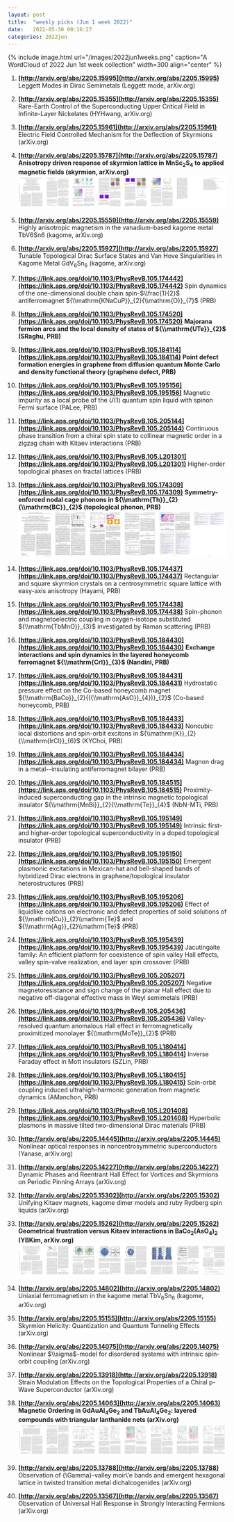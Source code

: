 ```yaml
---
layout: post
title:  "weekly picks (Jun 1 week 2022)"
date:   2022-05-30 00:16:27
categories: 2022jun
---
```


{% include image.html url="/images/2022jun1weeks.png" caption="A WordCloud of 2022 Jun 1st week collection" width=300 align="center" %}



1. **[http://arxiv.org/abs/2205.15995](http://arxiv.org/abs/2205.15995)** Leggett Modes in Dirac Semimetals (Leggett mode, arXiv.org)

1. **[http://arxiv.org/abs/2205.15355](http://arxiv.org/abs/2205.15355)** Rare-Earth Control of the Superconducting Upper Critical Field in Infinite-Layer Nickelates (HYHwang, arXiv.org)

1. **[http://arxiv.org/abs/2205.15961](http://arxiv.org/abs/2205.15961)** Electric Field Controlled Mechanism for the Deflection of Skyrmions (arXiv.org)

1. **[http://arxiv.org/abs/2205.15787](http://arxiv.org/abs/2205.15787)** **Anisotropy driven response of skyrmion lattice in MnSc$_2$S$_4$ to applied magnetic fields (skyrmion, arXiv.org)** ![](/images/2205.15787.pdf.jpg)

1. **[http://arxiv.org/abs/2205.15559](http://arxiv.org/abs/2205.15559)** Highly anisotropic magnetism in the vanadium-based kagome metal TbV6Sn6 (kagome, arXiv.org)

1. **[http://arxiv.org/abs/2205.15927](http://arxiv.org/abs/2205.15927)** Tunable Topological Dirac Surface States and Van Hove Singularities in Kagome Metal GdV${_6}$Sn${_6}$ (kagome, arXiv.org)



1. **[https://link.aps.org/doi/10.1103/PhysRevB.105.174442](https://link.aps.org/doi/10.1103/PhysRevB.105.174442)** Spin dynamics of the one-dimensional double chain spin-$\\frac{1}{2}$ antiferromagnet ${\\mathrm{KNaCuP}}_{2}{\\mathrm{O}}_{7}$ (PRB)

1. **[https://link.aps.org/doi/10.1103/PhysRevB.105.174520](https://link.aps.org/doi/10.1103/PhysRevB.105.174520)** **Majorana fermion arcs and the local density of states of ${\\mathrm{UTe}}_{2}$ (SRaghu, PRB)**

1. **[https://link.aps.org/doi/10.1103/PhysRevB.105.184114](https://link.aps.org/doi/10.1103/PhysRevB.105.184114)** **Point defect formation energies in graphene from diffusion quantum Monte Carlo and density functional theory (graphene defect, PRB)**

1. **[https://link.aps.org/doi/10.1103/PhysRevB.105.195156](https://link.aps.org/doi/10.1103/PhysRevB.105.195156)** Magnetic impurity as a local probe of the $U$(1) quantum spin liquid with spinon Fermi surface (PALee, PRB)

1. **[https://link.aps.org/doi/10.1103/PhysRevB.105.205144](https://link.aps.org/doi/10.1103/PhysRevB.105.205144)** Continuous phase transition from a chiral spin state to collinear magnetic order in a zigzag chain with Kitaev interactions (PRB)

1. **[https://link.aps.org/doi/10.1103/PhysRevB.105.L201301](https://link.aps.org/doi/10.1103/PhysRevB.105.L201301)** Higher-order topological phases on fractal lattices (PRB)

1. **[https://link.aps.org/doi/10.1103/PhysRevB.105.174309](https://link.aps.org/doi/10.1103/PhysRevB.105.174309)** **Symmetry-enforced nodal cage phonons in ${\\mathrm{Th}}_{2}{\\mathrm{BC}}_{2}$ (topological phonon, PRB)** ![](/images/PhysRevB.105.174309.pdf.jpg)

1. **[https://link.aps.org/doi/10.1103/PhysRevB.105.174437](https://link.aps.org/doi/10.1103/PhysRevB.105.174437)** Rectangular and square skyrmion crystals on a centrosymmetric square lattice with easy-axis anisotropy (Hayami, PRB)

1. **[https://link.aps.org/doi/10.1103/PhysRevB.105.174438](https://link.aps.org/doi/10.1103/PhysRevB.105.174438)** Spin-phonon and magnetoelectric coupling in oxygen-isotope substituted ${\\mathrm{TbMnO}}_{3}$ investigated by Raman scattering (PRB)

1. **[https://link.aps.org/doi/10.1103/PhysRevB.105.184430](https://link.aps.org/doi/10.1103/PhysRevB.105.184430)** **Exchange interactions and spin dynamics in the layered honeycomb ferromagnet ${\\mathrm{CrI}}_{3}$ (Nandini, PRB)**

1. **[https://link.aps.org/doi/10.1103/PhysRevB.105.184431](https://link.aps.org/doi/10.1103/PhysRevB.105.184431)** Hydrostatic pressure effect on the Co-based honeycomb magnet ${\\mathrm{BaCo}}_{2}{({\\mathrm{AsO}}_{4})}_{2}$ (Co-based honeycomb, PRB)

1. **[https://link.aps.org/doi/10.1103/PhysRevB.105.184433](https://link.aps.org/doi/10.1103/PhysRevB.105.184433)** Noncubic local distortions and spin-orbit excitons in ${\\mathrm{K}}_{2}{\\mathrm{IrCl}}_{6}$ (KYChoi, PRB)

1. **[https://link.aps.org/doi/10.1103/PhysRevB.105.184434](https://link.aps.org/doi/10.1103/PhysRevB.105.184434)** Magnon drag in a metal--insulating antiferromagnet bilayer (PRB)

1. **[https://link.aps.org/doi/10.1103/PhysRevB.105.184515](https://link.aps.org/doi/10.1103/PhysRevB.105.184515)** Proximity-induced superconducting gap in the intrinsic magnetic topological insulator ${\\mathrm{MnBi}}_{2}{\\mathrm{Te}}_{4}$ (NbN-MTi, PRB)

1. **[https://link.aps.org/doi/10.1103/PhysRevB.105.195149](https://link.aps.org/doi/10.1103/PhysRevB.105.195149)** Intrinsic first- and higher-order topological superconductivity in a doped topological insulator (PRB)

1. **[https://link.aps.org/doi/10.1103/PhysRevB.105.195150](https://link.aps.org/doi/10.1103/PhysRevB.105.195150)** Emergent plasmonic excitations in Mexican-hat and bell-shaped bands of hybridized Dirac electrons in graphene/topological insulator heterostructures (PRB)

1. **[https://link.aps.org/doi/10.1103/PhysRevB.105.195206](https://link.aps.org/doi/10.1103/PhysRevB.105.195206)** Effect of liquidlike cations on electronic and defect properties of solid solutions of ${\\mathrm{Cu}}_{2}\\mathrm{Te}$ and ${\\mathrm{Ag}}_{2}\\mathrm{Te}$ (PRB)

1. **[https://link.aps.org/doi/10.1103/PhysRevB.105.195439](https://link.aps.org/doi/10.1103/PhysRevB.105.195439)** Jacutingaite family: An efficient platform for coexistence of spin valley Hall effects, valley spin-valve realization, and layer spin crossover (PRB)

1. **[https://link.aps.org/doi/10.1103/PhysRevB.105.205207](https://link.aps.org/doi/10.1103/PhysRevB.105.205207)** Negative magnetoresistance and sign change of the planar Hall effect due to negative off-diagonal effective mass in Weyl semimetals (PRB)

1. **[https://link.aps.org/doi/10.1103/PhysRevB.105.205436](https://link.aps.org/doi/10.1103/PhysRevB.105.205436)** Valley-resolved quantum anomalous Hall effect in ferromagnetically proximitized monolayer ${\\mathrm{MoTe}}_{2}$ (PRB)

1. **[https://link.aps.org/doi/10.1103/PhysRevB.105.L180414](https://link.aps.org/doi/10.1103/PhysRevB.105.L180414)** Inverse Faraday effect in Mott insulators (SZLin, PRB)

1. **[https://link.aps.org/doi/10.1103/PhysRevB.105.L180415](https://link.aps.org/doi/10.1103/PhysRevB.105.L180415)** Spin-orbit coupling induced ultrahigh-harmonic generation from magnetic dynamics (AManchon, PRB)

1. **[https://link.aps.org/doi/10.1103/PhysRevB.105.L201408](https://link.aps.org/doi/10.1103/PhysRevB.105.L201408)** Hyperbolic plasmons in massive tilted two-dimensional Dirac materials (PRB)





1. **[http://arxiv.org/abs/2205.14445](http://arxiv.org/abs/2205.14445)** Nonlinear optical responses in noncentrosymmetric superconductors (Yanase, arXiv.org)

1. **[http://arxiv.org/abs/2205.14227](http://arxiv.org/abs/2205.14227)** Dynamic Phases and Reentrant Hall Effect for Vortices and Skyrmions on Periodic Pinning Arrays (arXiv.org)

1. **[http://arxiv.org/abs/2205.15302](http://arxiv.org/abs/2205.15302)** Unifying Kitaev magnets, kagome dimer models and ruby Rydberg spin liquids (arXiv.org)

1. **[http://arxiv.org/abs/2205.15262](http://arxiv.org/abs/2205.15262)** **Geometrical frustration versus Kitaev interactions in BaCo$_2$(AsO$_4$)$_2$ (YBKim, arXiv.org)** ![](/images/2205.15262.pdf.jpg)

1. **[http://arxiv.org/abs/2205.14802](http://arxiv.org/abs/2205.14802)** Uniaxial ferromagnetism in the kagome metal TbV${_6}$Sn${_6}$ (kagome, arXiv.org)

1. **[http://arxiv.org/abs/2205.15155](http://arxiv.org/abs/2205.15155)** Skyrmion Helicity: Quantization and Quantum Tunneling Effects (arXiv.org)



1. **[http://arxiv.org/abs/2205.14075](http://arxiv.org/abs/2205.14075)** Nonlinear $\\sigma$-model for disordered systems with intrinsic spin-orbit coupling (arXiv.org)

1. **[http://arxiv.org/abs/2205.13918](http://arxiv.org/abs/2205.13918)** Strain Modulation Effects on the Topological Properties of a Chiral p-Wave Superconductor (arXiv.org)

1. **[http://arxiv.org/abs/2205.14063](http://arxiv.org/abs/2205.14063)** **Magnetic Ordering in GdAuAl$_4$Ge$_2$ and TbAuAl$_4$Ge$_2$: layered compounds with triangular lanthanide nets (arXiv.org)** ![](/images/2205.14063.pdf.jpg)

1. **[http://arxiv.org/abs/2205.13788](http://arxiv.org/abs/2205.13788)** Observation of {\\Gamma}-valley moir\\'e bands and emergent hexagonal lattice in twisted transition metal dichalcogenides (arXiv.org)

1. **[http://arxiv.org/abs/2205.13567](http://arxiv.org/abs/2205.13567)** Observation of Universal Hall Response in Strongly Interacting Fermions (arXiv.org)


